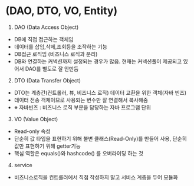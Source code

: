 # (DAO, DTO, VO, Entity)

1) DAO (Data Access Object)

- DB에 직접 접근하는 객체임
- 데이터를 삽입,삭제,조회등을 조작하는 기능
- DB접근 로직임 (비즈니스 로직과 분리)
- DB와 연결하는 커넥션까지 설정되는 경우가 많음. 현재는 커넥션풀이 제공되고 있어서 DAO를 별도로 잘 안만듬

2) DTO (Data Transfer Object)

- DTO는 계층간(컨트롤러, 뷰, 비즈니스 로직) 데이터 교환을 위한 객체(자바 빈즈)
- 데이터 전송 객체이므로 사용되는 변수만 잘 연결해서 복사해줌
- ※ 자바빈즈 : 비즈니스 로직 부분을 담당하는 자바 프로그램 단위

3) VO (Value Object)

- Read-only 속성
- 단순히 값 타입을 표현하기 위해 불변 클래스(Read-Only)를 만들어 사용, 단순히 값만 표현하기 위해 getter기능
- 핵심 역할은 equals()와 hashcode() 를 오버라이딩 하는 것

4) service

- 비즈니스로직을 컨트롤러에서 직접 작성하지 말고 서비스 계층을 두어 모듈화